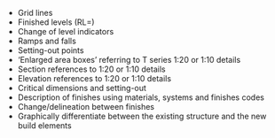 - Grid lines
- Finished levels (RL=)
- Change of level indicators
- Ramps and falls
- Setting-out points
- ‘Enlarged area boxes’ referring to T series <span class="highlight-red">1:20</span> or <span class="highlight-red">1:10</span> details
- Section references to <span class="highlight-red">1:20</span> or <span class="highlight-red">1:10</span> details
- Elevation references to <span class="highlight-red">1:20</span> or <span class="highlight-red">1:10</span> details
- Critical dimensions and setting-out
- Description of finishes using materials, systems and finishes codes
- Change/delineation between finishes
- Graphically differentiate between the existing structure and the new build elements